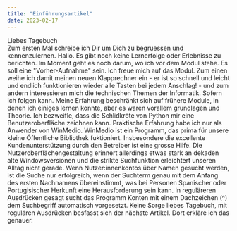 ```yaml
---
title: "Einführungsartikel"
date: 2023-02-17
---
```


Liebes Tagebuch  
Zum ersten Mal schreibe ich Dir um Dich zu begruessen und kennenzulernen. 
Hallo. 
Es gibt noch keine Lernerfolge oder Erlebnisse zu berichten. 
Im Moment geht es noch darum, wo ich vor dem Modul stehe. 
Es soll eine "Vorher-Aufnahme" sein. 
Ich freue mich auf das Modul. 
Zum einen weihe ich damit meinen neuen Klapprechner ein - er ist so schnell und leicht und endlich funktionieren wieder alle Tasten bei jedem Anschlag! - und zum andern interessieren mich die technischen Themen der Informatik. 
Sofern ich folgen kann. 
Meine Erfahrung beschränkt sich auf frühere Module, in denen ich einiges lernen konnte, aber es waren vorallem grundlagen und Theorie. 
Ich bezweifle, dass die Schlidkröte von Python mir eine Benutzeroberfläche zeichnen kann. 
Praktische Erfahrung habe ich nur als Anwender von WinMedio. 
WinMedio ist ein Programm, das prima für unsere kleine Öffentliche Bibliothek fuktioniert. 
Insbesondere die excellente Kundenunterstützung durch den Betreiber ist eine grosse Hilfe. 
Die Nutzeroberflächengestaltung erinnert allerdings etwas stark an dekaden alte Windowsversionen und die strikte Suchfunktion erleichtert unseren Alltag nicht gerade. 
Wenn Nutzer:innenkontos über Namen gesucht werden, ist die Suche nur erfolgreich, wenn der Suchterm genau mit dem Anfang des ersten Nachnamens übereinstimmt, was bei Personen Spanischer oder Portugisischer Herkunft eine Herausforderung sein kann. 
In reguläreren Ausdrücken gesagt sucht das Programm Konten mit einem Dachzeichen (^) dem Suchbegriff automatisch vorgesetzt. 
Keine Sorge liebes Tagebuch, mit regulären Ausdrücken besfasst sich der nächste Artikel. 
Dort erkläre ich das genauer. 



<!-- Das Modul BAIN klingt ganz interessant. Ich hoffe etwas programieren zu können in diesem Modul, habe aber gehört, dass das eventuell nicht so stark vorkommen wird. Egal, ich bin gerne bereit mich auf neues einzulassen. 
Was mir Sorgen bereitet, ist, dass wir ein "Lerntagebuch" schreiben sollen. Ja, liebes Tagebuch, Du bereitest mir sorgen. Der Dozent will drei bis sechstausend Zeichen pro Eintrag. Dabei faellt mir doch schreiben immer recht schwer. Texte kommen mir nur langsam von den Fingern und von ihrer Qualität bin ich selten überzeugt. Hoffentlich kann ich Tagebucheinträge etwas entspannter angehen. Wir werden es ja sehen. 

Mein Vorwissen beschränkt sich auf ein klein wenig Erfahrung mit der Powershell, virtuellen Linuxmachinen und eine Vorliebe für Open Source. Dazu kommt etwas Programmierwissen in Java, c++ und python. -->

